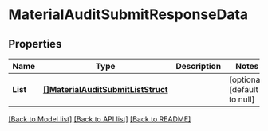 # MaterialAuditSubmitResponseData

## Properties
Name | Type | Description | Notes
------------ | ------------- | ------------- | -------------
**List** | [**[]MaterialAuditSubmitListStruct**](MaterialAuditSubmitListStruct.md) |  | [optional] [default to null]

[[Back to Model list]](../README.md#documentation-for-models) [[Back to API list]](../README.md#documentation-for-api-endpoints) [[Back to README]](../README.md)


